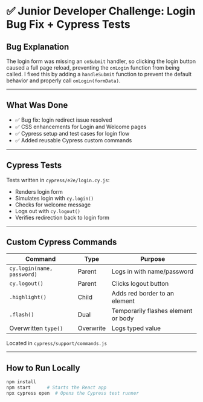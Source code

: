 # ✅ Junior Developer Challenge: Login Bug Fix + Cypress Tests

##  Bug Explanation

The login form was missing an `onSubmit` handler, so clicking the login button caused a full page reload, preventing the `onLogin` function from being called. I fixed this by adding a `handleSubmit` function to prevent the default behavior and properly call `onLogin(formData)`.

---

## What Was Done

- ✅ Bug fix: login redirect issue resolved
- ✅ CSS enhancements for Login and Welcome pages
- ✅ Cypress setup and test cases for login flow
- ✅ Added reusable Cypress custom commands

---

## Cypress Tests

Tests written in `cypress/e2e/login.cy.js`:
- Renders login form
- Simulates login with `cy.login()`
- Checks for welcome message
- Logs out with `cy.logout()`
- Verifies redirection back to login form

---

## Custom Cypress Commands

| Command | Type      | Purpose |
|---------|-----------|---------|
| `cy.login(name, password)` | Parent | Logs in with name/password |
| `cy.logout()`              | Parent | Clicks logout button |
| `.highlight()`             | Child  | Adds red border to an element |
| `.flash()`                 | Dual   | Temporarily flashes element or body |
| Overwritten `type()`       | Overwrite | Logs typed value |

Located in `cypress/support/commands.js`

---

##  How to Run Locally

```bash
npm install
npm start      # Starts the React app
npx cypress open  # Opens the Cypress test runner
